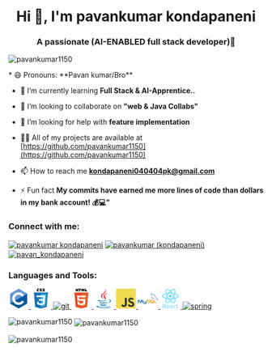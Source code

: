 <h1 align="center">Hi 👋, I'm pavankumar kondapaneni</h1>
<h3 align="center">A passionate (AI-ENABLED full stack developer)🙂</h3>

<p align="left"> <img src="https://komarev.com/ghpvc/?username=pavankumar1150&label=Profile%20views&color=0e75b6&style=flat" alt="pavankumar1150" /> </p>
* 😄 Pronouns: **Pavan kumar/Bro**

* 🌱 I’m currently learning **Full Stack & AI-Apprentice..**

* 👯 I’m looking to collaborate on **"web & Java Collabs"**

* 🤝 I’m looking for help with **feature implementation**

* 👨‍💻 All of my projects are available at [https://github.com/pavankumar1150](https://github.com/pavankumar1150)

* 📫 How to reach me **kondapaneni040404pk@gmail.com**

* ⚡ Fun fact **My commits have earned me more lines of code than dollars in my bank account! 💰💻"**

<h3 align="left">Connect with me:</h3>
<p align="left">
<a href="https://twitter.com/pavankumar kondapaneni" target="blank"><img align="center" src="https://raw.githubusercontent.com/rahuldkjain/github-profile-readme-generator/master/src/images/icons/Social/twitter.svg" alt="pavankumar kondapaneni" height="30" width="40" /></a>
<a href="https://linkedin.com/in/pavankumar (kondapaneni)" target="blank"><img align="center" src="https://raw.githubusercontent.com/rahuldkjain/github-profile-readme-generator/master/src/images/icons/Social/linked-in-alt.svg" alt="pavankumar (kondapaneni)" height="30" width="40" /></a>
<a href="https://instagram.com/pavan_kondapaneni" target="blank"><img align="center" src="https://raw.githubusercontent.com/rahuldkjain/github-profile-readme-generator/master/src/images/icons/Social/instagram.svg" alt="pavan_kondapaneni" height="30" width="40" /></a>
</p>

<h3 align="left">Languages and Tools:</h3>
<p align="left"> <a href="https://www.cprogramming.com/" target="_blank" rel="noreferrer"> <img src="https://raw.githubusercontent.com/devicons/devicon/master/icons/c/c-original.svg" alt="c" width="40" height="40"/> </a> <a href="https://www.w3schools.com/css/" target="_blank" rel="noreferrer"> <img src="https://raw.githubusercontent.com/devicons/devicon/master/icons/css3/css3-original-wordmark.svg" alt="css3" width="40" height="40"/> </a> <a href="https://git-scm.com/" target="_blank" rel="noreferrer"> <img src="https://www.vectorlogo.zone/logos/git-scm/git-scm-icon.svg" alt="git" width="40" height="40"/> </a> <a href="https://www.w3.org/html/" target="_blank" rel="noreferrer"> <img src="https://raw.githubusercontent.com/devicons/devicon/master/icons/html5/html5-original-wordmark.svg" alt="html5" width="40" height="40"/> </a> <a href="https://www.java.com" target="_blank" rel="noreferrer"> <img src="https://raw.githubusercontent.com/devicons/devicon/master/icons/java/java-original.svg" alt="java" width="40" height="40"/> </a> <a href="https://developer.mozilla.org/en-US/docs/Web/JavaScript" target="_blank" rel="noreferrer"> <img src="https://raw.githubusercontent.com/devicons/devicon/master/icons/javascript/javascript-original.svg" alt="javascript" width="40" height="40"/> </a> <a href="https://www.mysql.com/" target="_blank" rel="noreferrer"> <img src="https://raw.githubusercontent.com/devicons/devicon/master/icons/mysql/mysql-original-wordmark.svg" alt="mysql" width="40" height="40"/> </a> <a href="https://reactjs.org/" target="_blank" rel="noreferrer"> <img src="https://raw.githubusercontent.com/devicons/devicon/master/icons/react/react-original-wordmark.svg" alt="react" width="40" height="40"/> </a> <a href="https://spring.io/" target="_blank" rel="noreferrer"> <img src="https://www.vectorlogo.zone/logos/springio/springio-icon.svg" alt="spring" width="40" height="40"/> </a> </p>

<p><img align="left" src="https://github-readme-stats.vercel.app/api/top-langs?username=pavankumar1150&show_icons=true&locale=en&layout=compact" alt="pavankumar1150" /></p>

<p>&nbsp;<img align="center" src="https://github-readme-stats.vercel.app/api?username=pavankumar1150&show_icons=true&locale=en" alt="pavankumar1150" /></p>

<p><img align="center" src="https://github-readme-streak-stats.herokuapp.com/?user=pavankumar1150&" alt="pavankumar1150" /></p>

